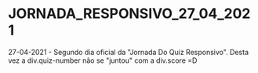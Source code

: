 # JORNADA_RESPONSIVO_27_04_2021
27-04-2021 - Segundo dia oficial da "Jornada Do Quiz Responsivo". Desta vez a div.quiz-number não se "juntou" com a div.score =D
